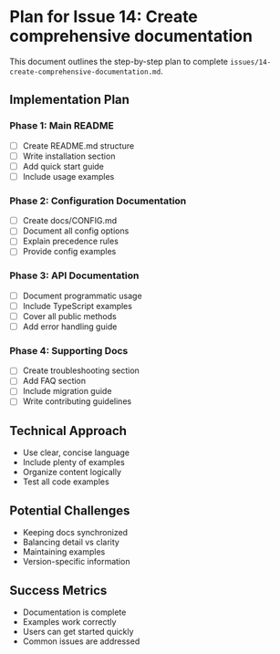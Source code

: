 # Plan for Issue 14: Create comprehensive documentation

This document outlines the step-by-step plan to complete `issues/14-create-comprehensive-documentation.md`.

## Implementation Plan

### Phase 1: Main README
- [ ] Create README.md structure
- [ ] Write installation section
- [ ] Add quick start guide
- [ ] Include usage examples

### Phase 2: Configuration Documentation
- [ ] Create docs/CONFIG.md
- [ ] Document all config options
- [ ] Explain precedence rules
- [ ] Provide config examples

### Phase 3: API Documentation
- [ ] Document programmatic usage
- [ ] Include TypeScript examples
- [ ] Cover all public methods
- [ ] Add error handling guide

### Phase 4: Supporting Docs
- [ ] Create troubleshooting section
- [ ] Add FAQ section
- [ ] Include migration guide
- [ ] Write contributing guidelines

## Technical Approach
- Use clear, concise language
- Include plenty of examples
- Organize content logically
- Test all code examples

## Potential Challenges
- Keeping docs synchronized
- Balancing detail vs clarity
- Maintaining examples
- Version-specific information

## Success Metrics
- Documentation is complete
- Examples work correctly
- Users can get started quickly
- Common issues are addressed